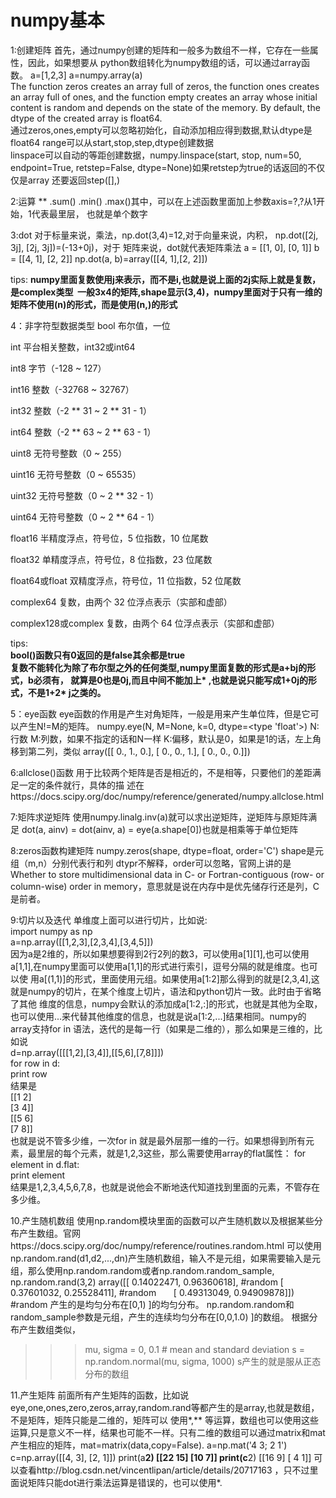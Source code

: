<h1>numpy基本</h1>

1:创建矩阵
首先，通过numpy创建的矩阵和一般多为数组不一样，它存在一些属性，因此，如果想要从
python数组转化为numpy数组的话，可以通过array函数。
a=[1,2,3] a=numpy.array(a)<br/>
The function zeros creates an array full of zeros, the function ones creates an 
array full of ones, and the function empty creates an array whose initial content 
is random and depends on the state of the memory. By default, the dtype of the 
created array is float64.<br/>
通过zeros,ones,empty可以忽略初始化，自动添加相应得到数据,默认dtype是float64
range可以从start,stop,step,dtype创建数据<br/>
linspace可以自动的等距创建数据，numpy.linspace(start, stop, num=50, endpoint=True, retstep=False, dtype=None)如果retstep为true的话返回的不仅仅是array
还要返回step([],)<br/>

2:运算
**
.sum() .min() .max()其中，可以在上述函数里面加上参数axis=?,?从1开始，1代表最里层，
也就是单个数字

3:dot
对于标量来说，乘法，np.dot(3,4)=12,对于向量来说，内积， np.dot([2j, 3j], [2j, 3j])=(-13+0j)，对于
矩阵来说，dot就代表矩阵乘法 
a = [[1, 0], [0, 1]]
b = [[4, 1], [2, 2]]
np.dot(a, b)=array([[4, 1],[2, 2]])

tips:
<B>
  numpy里面复数使用j来表示，而不是i,也就是说上面的2j实际上就是复数，是complex类型
  一般3x4的矩阵,shape显示(3,4)，numpy里面对于只有一维的矩阵不使用(n)的形式，而是使用(n,)的形式
</B>

4：非字符型数据类型
bool	布尔值，一位

int	平台相关整数，int32或int64

int8	字节（-128 ~ 127）

int16	整数（-32768 ~ 32767）

int32	整数（-2 ** 31 ~ 2 ** 31 - 1）

int64	整数（-2 ** 63 ~ 2 ** 63 - 1）

uint8	无符号整数（0 ~ 255）

uint16	无符号整数（0 ~ 65535）

uint32	无符号整数（0 ~ 2 ** 32 - 1）

uint64	无符号整数（0 ~ 2 ** 64 - 1）

float16	半精度浮点，符号位，5 位指数，10 位尾数

float32	单精度浮点，符号位，8 位指数，23 位尾数

float64或float	双精度浮点，符号位，11 位指数，52 位尾数

complex64	复数，由两个 32 位浮点表示（实部和虚部）

complex128或complex	复数，由两个 64 位浮点表示（实部和虚部）

tips:</br><B>
bool()函数只有0返回的是false其余都是true</br>
复数不能转化为除了布尔型之外的任何类型,numpy里面复数的形式是a+bj的形式，b必须有，
就算是0也是0j,而且中间不能加上* ,也就是说只能写成1+0j的形式，不是1+2* j之类的。
</B>

5：eye函数
eye函数的作用是产生对角矩阵，一般是用来产生单位阵，但是它可以产生N!=M的矩阵。
numpy.eye(N, M=None, k=0, dtype=<type 'float'>)
N:行数
M:列数，如果不指定的话和N一样
K:偏移，默认是0，如果是1的话，左上角移到第二列，类似
array([[ 0.,  1.,  0.],
       [ 0.,  0.,  1.],
       [ 0.,  0.,  0.]])
</br>

6:allclose()函数
用于比较两个矩阵是否是相近的，不是相等，只要他们的差距满足一定的条件就行，具体的描
述在https://docs.scipy.org/doc/numpy/reference/generated/numpy.allclose.html
</br>

7:矩阵求逆矩阵
使用numpy.linalg.inv(a)就可以求出逆矩阵，逆矩阵与原矩阵满足
dot(a, ainv) = dot(ainv, a) = eye(a.shape[0])也就是相乘等于单位矩阵

8:zeros函数构建矩阵
numpy.zeros(shape, dtype=float, order='C')
shape是元组（m,n）分别代表行和列
dtypr不解释，order可以忽略，官网上讲的是Whether to store multidimensional data in C- or Fortran-contiguous (row- or column-wise) order in memory，意思就是说在内存中是优先储存行还是列，C是前者。

9:切片以及迭代
单维度上面可以进行切片，比如说:</br>
import numpy as np</br>
a=np.array([[1,2,3],[2,3,4],[3,4,5]])</br>
因为a是2维的，所以如果想要得到2行2列的数3，可以使用a[1][1],也可以使用a[1,1],在numpy里面可以使用a[1,1]的形式进行索引，逗号分隔的就是维度。也可以使
用a[(1,1)]的形式，里面使用元组。如果使用a[1:2]那么得到的就是[2,3,4],这就是numpy的切片，在某个维度上切片，语法和python切片一致。此时由于省略了其他
维度的信息，numpy会默认的添加成a[1:2,:]的形式，也就是其他为全取，也可以使用...来代替其他维度的信息，也就是说a[1:2,...]结果相同。numpy的array支持for in 语法，迭代的是每一行（如果是二维的），那么如果是三维的，比如说</br>
d=np.array([[[1,2],[3,4]],[[5,6],[7,8]]])</br>
for row in d:</br>
  print row</br>
结果是</br>
[[1 2]</br>
 [3 4]]</br>
[[5 6]</br>
 [7 8]]</br>
 也就是说不管多少维，一次for in 就是最外层那一维的一行。如果想得到所有元素，最里层的每个元素，就是1,2,3这些，那么需要使用array的flat属性：
 for element in d.flat:</br>
  print element</br>
 结果是1,2,3,4,5,6,7,8，也就是说他会不断地迭代知道找到里面的元素，不管存在多少维。</br>
 
 10.产生随机数组
 使用np.random模块里面的函数可以产生随机数以及根据某些分布产生数组。官网https://docs.scipy.org/doc/numpy/reference/routines.random.html
 可以使用np.random.rand(d1,d2,...,dn)产生随机数组，输入不是元组，如果需要输入是元组，那么使用np.random.random或者np.random.random_sample,
np.random.rand(3,2)
array([[ 0.14022471,  0.96360618],  #random
       [ 0.37601032,  0.25528411],  #random
       [ 0.49313049,  0.94909878]]) #random
产生的是均匀分布在[0,1)  ]的均匀分布。
np.random.random和random_sample参数是元组，产生的连续均匀分布在[0,0,1.0)  ]的数组。
根据分布产生数组类似，
>>>mu, sigma = 0, 0.1 # mean and standard deviation
>>> s = np.random.normal(mu, sigma, 1000)
s产生的就是服从正态分布的数组

11.产生矩阵
前面所有产生矩阵的函数，比如说eye,one,ones,zero,zeros,array,random.rand等都产生的是array,也就是数组，不是矩阵，矩阵只能是二维的，矩阵可以
使用*,** 等运算，数组也可以使用这些运算,只是意义不一样，结果也可能不一样。只有二维的数组可以通过matrix和mat产生相应的矩阵，mat=matrix(data,copy=False).
a=np.mat('4 3; 2 1')
c=np.array([[4, 3], [2, 1]])
print(a**2)
[[22 15]
[10  7]]
print(c**2)
[[16  9]
[ 4  1]]
可以查看http://blog.csdn.net/vincentlipan/article/details/20717163 ，只不过里面说矩阵只能dot进行乘法运算是错误的，也可以使用*.
